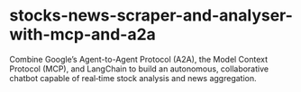 # stocks-news-scraper-and-analyser-with-mcp-and-a2a
Combine Google’s Agent-to-Agent Protocol (A2A), the Model Context Protocol (MCP), and LangChain to build an autonomous, collaborative chatbot capable of real‑time stock analysis and news aggregation.
